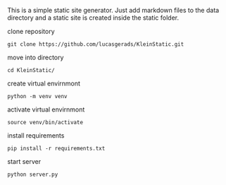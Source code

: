 This is a simple static site generator. Just add markdown files to the data directory and a static site is created inside the static folder. 

clone repository

    git clone https://github.com/lucasgerads/KleinStatic.git

move into directory 

    cd KleinStatic/

create virtual envirnmont

    python -m venv venv

activate virtual envirnmont

    source venv/bin/activate

install requirements

    pip install -r requirements.txt

start server

    python server.py